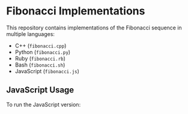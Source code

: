 # Fibonacci Implementations

This repository contains implementations of the Fibonacci sequence in multiple languages:

- C++ (`fibonacci.cpp`)
- Python (`fibonacci.py`)
- Ruby (`fibonacci.rb`)
- Bash (`fibonacci.sh`)
- JavaScript (`fibonacci.js`)

## JavaScript Usage

To run the JavaScript version:


